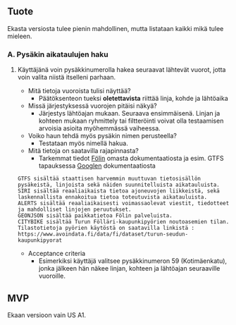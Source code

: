 ## Tuote

Ekasta versiosta tulee pienin mahdollinen, mutta listataan kaikki mikä tulee mieleen.

### A. Pysäkin aikataulujen haku

1. Käyttäjänä voin pysäkkinumerolla hakea seuraavat lähtevät vuorot, jotta voin valita niistä itselleni parhaan.
    - Mitä tietoja vuoroista tulisi näyttää?
        - Päätöksenteon tueksi **oletettavista** riittää linja, kohde ja lähtöaika
    - Missä järjestyksessä vuorojen pitäisi näkyä?
        - Järjestys lähtöajan mukaan. Seuraava ensimmäisenä. Linjan ja kohteen mukaan ryhmittely tai filtteröinti voivat
         olla testaamisen arvoisia asioita myöhemmässä vaiheessa.
    - Voiko haun tehdä myös pysäkin nimen perusteella?
        - Testataan myös nimellä hakua.
    - Mitä tietoja on saatavilla rajapinnasta?
        - Tarkemmat tiedot [Fölin](https://data.foli.fi/doc/index) omasta dokumentaatiosta ja esim. GTFS tapauksessa
        [Googlen](https://developers.google.com/transit/gtfs/reference) dokumentaatiosta
    ```
   GTFS sisältää staattisen harvemmin muuttuvan tietosisällön pysäkeistä, linjoista sekä näiden suunnitelluista aikatauluista.
   SIRI sisältää reaaliaikaista tietoa ajoneuvojen liikkeistä, sekä laskennallista ennakoitua tietoa toteutuvista aikatauluista.
   ALERTS sisältää reaaliaikaisesti voimassaolevat viestit, tiedotteet ja mahdolliset linjojen peruutukset.
   GEONJSON sisältää paikkatietoa Fölin palveluista.
   CITYBIKE sisältää Turun Fölläri-kaupunkipyörien noutoasemien tilan.
   Tilastotietoja pyörien käytöstä on saatavilla linkistä : https://www.avoindata.fi/data/fi/dataset/turun-seudun-kaupunkipyorat
   ```

    - Acceptance criteria
        - Esimerkiksi käyttäjä valitsee pysäkkinumeron 59 (Kotimäenkatu), jonka jälkeen hän näkee linjan, kohteen ja
        lähtöajan seuraaville vuoroille.
        
## MVP

Ekaan versioon vain US A1.